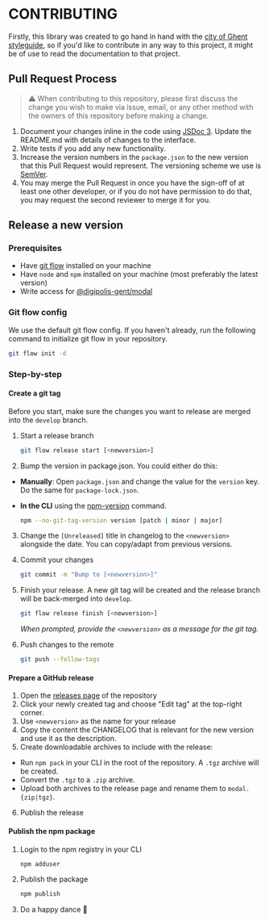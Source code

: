 # CONTRIBUTING

Firstly, this library was created to go hand in hand with the [city of Ghent styleguide](https://stijlgids.stad.gent),
so if you'd like to contribute in any way to this project, it might be of use to read the documentation to that project.

## Pull Request Process

> :warning: When contributing to this repository, please first discuss the change you wish to make via issue, email, or any other method with the owners of this repository before making a change.

1. Document your changes inline in the code using [JSDoc 3](http://usejsdoc.org/). Update the README.md with details of changes to the interface.
2. Write tests if you add any new functionality. 
2. Increase the version numbers in the `package.json` to the new version that this Pull Request would represent. The versioning scheme we use is [SemVer](https://semver.org/).
3. You may merge the Pull Request in once you have the sign-off of at least one other developer, or if you do not have permission to do that, you may request the second reviewer to merge it for you.

## Release a new version

### Prerequisites

* Have [git flow](https://github.com/nvie/gitflow) installed on your machine
* Have `node` and `npm` installed on your machine (most preferably the latest version)
* Write access for [@digipolis-gent/modal](https://www.npmjs.com/package/@digipolis-gent/modal)

### Git flow config

We use the default git flow config. If you haven't already, run the following command to initialize git flow in your repository.

```bash
git flow init -d
```

### Step-by-step 

#### Create a git tag

Before you start, make sure the changes you want to release are merged into the `develop` branch.

1. Start a release branch

    ```bash
    git flow release start [<newversion>]
    ```

2. Bump the version in package.json. You could either do this:
  - **Manually**: Open `package.json` and change the value for the `version` key. Do the same for `package-lock.json`.
  - **In the CLI** using the [npm-version](https://docs.npmjs.com/cli/version.html) command.

    ```bash
    npm --no-git-tag-version version [patch | minor | major]
    ```

3. Change the `[Unreleased]` title in changelog to the `<newversion>` alongside the date. You can copy/adapt from previous versions.

4. Commit your changes

    ```bash
    git commit -m "Bump to [<newversion>]"
    ```

5. Finish your release. A new git tag will be created and the release branch will be back-merged into `develop`.

    ```bash
    git flow release finish [<newversion>]
    ```
    *When prompted, provide the `<newversion>` as a message for the git tag.*

4. Push changes to the remote

    ```bash
    git push --follow-tags
    ```

#### Prepare a GitHub release

1. Open the [releases page](https://github.com/StadGent/npm_package_modal/releases) of the repository 
2. Click your newly created tag and choose "Edit tag" at the top-right corner. 
3. Use `<newversion>` as the name for your release
4. Copy the content the CHANGELOG that is relevant for the new version and use it as the description.
5. Create downloadable archives to include with the release:
  - Run `npm pack` in your CLI in the root of the repository. A `.tgz` archive will be created.
  - Convert the `.tgz` to a `.zip` archive.
  - Upload both archives to the release page and rename them to `modal.{zip|tgz}`.
6. Publish the release

#### Publish the npm package

1. Login to the npm registry in your CLI

    ```bash
    npm adduser
    ```

2. Publish the package
    
    ```bash
    npm publish
    ```

3. Do a happy dance :dancer:
